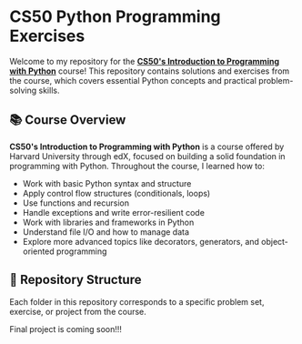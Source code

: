 # CS50 Python Programming Exercises

Welcome to my repository for the [**CS50's Introduction to Programming with Python**](https://www.harvardonline.harvard.edu/course/cs50s-introduction-programming-python) course! This repository contains solutions and exercises from the course, which covers essential Python concepts and practical problem-solving skills.

## 📚 Course Overview

**CS50's Introduction to Programming with Python** is a course offered by Harvard University through edX, focused on building a solid foundation in programming with Python. Throughout the course, I learned how to:

- Work with basic Python syntax and structure
- Apply control flow structures (conditionals, loops)
- Use functions and recursion
- Handle exceptions and write error-resilient code
- Work with libraries and frameworks in Python
- Understand file I/O and how to manage data
- Explore more advanced topics like decorators, generators, and object-oriented programming

## 📝 Repository Structure

Each folder in this repository corresponds to a specific problem set, exercise, or project from the course.

 Final project is coming soon!!!
